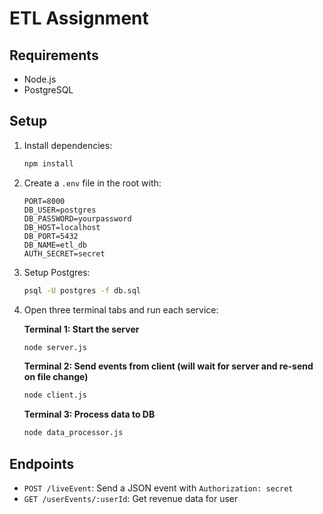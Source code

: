 # ETL Assignment

## Requirements
- Node.js
- PostgreSQL

## Setup
1. Install dependencies:
   ```bash
   npm install
   ```

2. Create a `.env` file in the root with:
   ```env
   PORT=8000
   DB_USER=postgres
   DB_PASSWORD=yourpassword
   DB_HOST=localhost
   DB_PORT=5432
   DB_NAME=etl_db
   AUTH_SECRET=secret
   ```

3. Setup Postgres:
   ```bash
   psql -U postgres -f db.sql
   ```

4. Open three terminal tabs and run each service:

   **Terminal 1: Start the server**
   ```bash
   node server.js
   ```

   **Terminal 2: Send events from client (will wait for server and re-send on file change)**
   ```bash
   node client.js
   ```

   **Terminal 3: Process data to DB**
   ```bash
   node data_processor.js
   ```

## Endpoints
- `POST /liveEvent`: Send a JSON event with `Authorization: secret`
- `GET /userEvents/:userId`: Get revenue data for user
